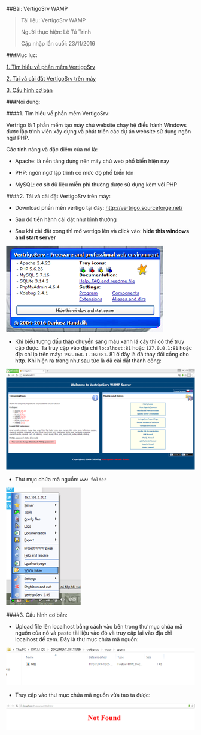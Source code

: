 ##Bài: VertigoSrv WAMP

>Tài liệu: VertigoSrv WAMP
>
>Người thực hiện: Lê Tú Trinh
>
>Cập nhập lần cuối: 23/11/2016

###Mục lục:

[1. Tìm hiểu về phần mềm VertigoSrv](#1)

[2. Tải và cài đặt VertigoSrv trên máy](#2)

[3. Cấu hình cơ bản](#3)

###Nội dung:

<a name="1"></a>
####1. Tìm hiểu về phần mềm VertigoSrv:

Vertrigo là 1 phần mềm tạo máy chủ website chạy hệ điều hành Windows được lập trình viên xây dựng và phát triển các dự án website sử dụng ngôn ngữ PHP.

Các tính năng và đặc điểm của nó là:

- Apache: là nền tảng dựng nên máy chủ web phổ biến hiện nay

- PHP: ngôn ngữ lập trình có mức độ phổ biến lớn

- MySQL: cơ sở dữ liệu miễn phí thường được sử dụng kèm với PHP

<a name="2"></a>
####2. Tải và cài đặt VertigoSrv trên máy: 

- Download phần mền vertigo tại đây: http://vertrigo.sourceforge.net/

- Sau đó tiến hành cài đặt như bình thường

- Sau khi cài đặt xong thì mở vertigo lên và click vào: **hide this windows and start server**

![1](https://github.com/TrinhTu/web_developer/blob/master/Task12_VertrigoSrv_WAMP/image/1.png)

- Khi biểu tượng dấu thập chuyển sang màu xanh lá cây thì có thể truy cập được. Ta truy cập vào địa chỉ `localhost:81` hoặc `127.0.0.1:81` hoặc địa chỉ ip trên máy: `192.168.1.102:81`. 81 ở đây là đã thay đổi cổng cho http. Khi hiện ra trang như sau tức là đã cài đặt thành công:

![2](https://github.com/TrinhTu/web_developer/blob/master/Task12_VertrigoSrv_WAMP/image/2.png)

- Thư mục chứa mã nguồn: `www folder`

![3](https://github.com/TrinhTu/web_developer/blob/master/Task12_VertrigoSrv_WAMP/image/3.png)


<a name="3"></a>
####3. Cấu hình cơ bản:

- Upload file lên localhost bằng cách vào bên trong thư mục chứa mã nguồn của nó và paste tài liệu vào đó và truy cập lại vào địa chỉ localhost để xem. Đây là thư mục chứa mã nguồn:

![4](https://github.com/TrinhTu/web_developer/blob/master/Task12_VertrigoSrv_WAMP/image/4.png)

- Truy cập vào thư mục chứa mã nguồn vừa tạo ta được:

![5](https://github.com/TrinhTu/web_developer/blob/master/Task12_VertrigoSrv_WAMP/image/5.png)


